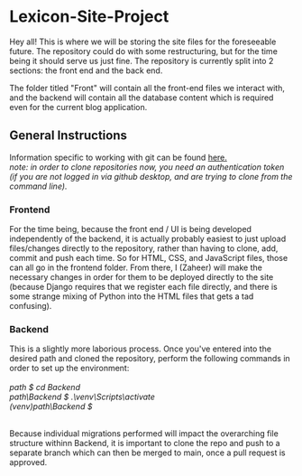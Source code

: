 # Lexicon-Site-Project
Hey all! This is where we will be storing the site files for the foreseeable future. The repository could do with some restructuring, but for the time being it should serve us just fine. The repository is currently split into 2 sections: the front end and the back end. 

The folder titled "Front" will contain all the front-end files we interact with, and the backend will contain all the database content which is required even for the current blog application.

<h2>General Instructions</h2>
Information specific to working with git can be found <a href = "https://docs.github.com/en/get-started/quickstart/hello-world">here.</a> <br>
<i>note: in order to clone repositories now, you need an authentication token (if you are not logged in via github desktop, and are trying to clone from the command line).</i>

<h3>Frontend</h3>
For the time being, because the front end / UI is being developed independently of the backend, it is actually probably easiest to just upload files/changes directly to the repository, rather than having to clone, add, commit and push each time. So for HTML, CSS, and JavaScript files, those can all go in the frontend folder. From there, I (Zaheer) will make the necessary changes in order for them to be deployed directly to the site (because Django requires that we register each file directly, and there is some strange mixing of Python into the HTML files that gets a tad confusing). 

<h3>Backend</h3>
This is a slightly more laborious process.
Once you've entered into the desired path and cloned the repository, perform the following commands in order to set up the environment:
<br>
<br>
<i>
path $ cd Backend
  <br>
path\Backend $ .\venv\Scripts\activate
  <br>
(venv)path\Backend $
  </i>
  <br>
  <br>

Because individual migrations performed will impact the overarching file structure withinn Backend, it is important to clone the repo and push to a separate branch which can then be merged to main, once a pull request is approved.
  
